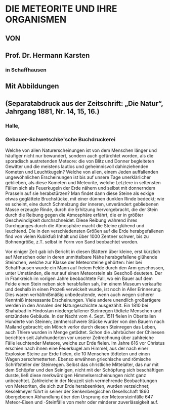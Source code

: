 # DIE METEORITE UND IHRE ORGANISMEN

## VON

## Prof. Dr. Hermann Karsten

### in Schaffhausen

## Mit Abbildungen

## (Separatabdruck aus der Zeitschrift: „Die Natur“, Jahrgang 1881, Nr. 14, 15, 16.)

### Halle,

### Gebauer-Schwetschke'sche Buchdruckerei

Welche von allen Naturerscheinungen ist von dem Menschen länger und häufiger nicht nur bewundert, sondern auch gefürchtet worden, als die sporadisch austretenden Meteore: die von Blitz und Donner begleiteten Gewitter und die meistens lautlos und geheimnisvoll dahinziehenden Kometen und Leuchtkugeln? Welche von allen, einem Jeden auffallenden ungewöhnlichen Erscheinungen ist bis auf unsere Tage unerklärlicher geblieben, als diese Kometen und Meteorite, welche Letztere in seltensten Fällen sich als Feuerkugeln der Erde nähern und selbst mit donnerndem Prasseln auf sie herabstürzen? Man findet dann diese Steine als eckige etwas geglättete Bruchstücke, mit einer dünnen dunklen Rinde bedeckt; wie es scheint, eine durch Schmelzung der inneren, unverändert gebliebenen Masse erzeugte Rinde, durch die Erhitzung hervorgebracht, die der Stein durch die Reibung gegen die Atmosphäre erfährt, die er in größter Geschwindigkeit durchschneidet. Diese Reibung während ihres Durchganges durch die Atmosphäre macht die Steine glühend und leuchtend. Die in den verschiedensten Größen auf die Erde herabgefallenen find von vielen Kubikfuß Inhalt und über 1000 Zentner schwer, bis zu Bohnengröße, z.T. selbst in Form von Sand beobachtet worden.

Vor einiger Zeit gab ich Bericht in diesen Blättern über kleine, erst kürzlich auf Menschen oder in deren unmittelbare Nähe herabgefallene glühende Steinchen, welche zur Klasse der Meteorsteine gehörten: hier bei Schaffhausen wurde ein Mann auf freiem Felde durch den Arm geschossen, unter Umständen, die nur auf einen Meteorstein als Geschoß deuteten. Der in Frankreich im vorigen Jahre beobachtete Fall, wo ein Bauer auf dem Felde einen Stein neben sich herabfallen sah, ihn einem Museum verkaufte und deshalb in einen Prozeß verwickelt wurde, ist noch in Aller Erinnerung. Dies waren verhältnißmäßig unbedeutende, wenn auch wegen sicherer Kenntniß interessante Erscheinungen. Viele andere unendlich großartigere werden in den Annalen der Naturgeschichte ausgezählt. Ein 1810 bei Shahabad in Hindostan niedergefallener Steinregen tödtete Menschen und entzündete Gebäude. In der Nacht vom 4. Sept. 1511 fielen in Oberitalien Hunderte von Steinen; zentnerschwere Stücke wurder von den Bauern nach Mailand gebracht; ein Mönch verlor durch diesen Steinregen das Leben, auch Thiere wurden in Menge getödtet. Schon die Jahrbücher der Chinesen berichten seit Jahrhunderten vor unserer Zeitrechnung über zahlreiche Fälle leuchtender Meteore, welche zur Erde fielen. Im Jahre 616 vor Christus erschien nach ihnen eine Feuerkugel am Himmel, aus der nach einer Explosion Steine zur Erde fielen, die 10 Menschen tödteten und einen Wagen zerschmetterten. Ebenso erwähnen griechische und römische Schriftsteller der Steinregen. Selbst das christliche Mittelalter, das nur mit dem Schöpfer und den Seinigen, nicht mit der Schöpfung sich beschäftigen durste, ließ diese merkwürdigen Himmelserscheinungen nicht ganz unbeachtet. Zahlreiche in der Neuzeit sich vermehrende Beobachtungen von Meteoriten, die sich zur Erde herabsenkten, wurden verzeichnet; Kesselmeyer führt in seiner der Senkenbergischen Gesellschaft 1860 übergebenen Abhandlung über den Ursprung der Meteorsteinfälle 647 Meteor-Eisen und -Steinfälle von mehr oder minderer zuverlässigkeit auf.
